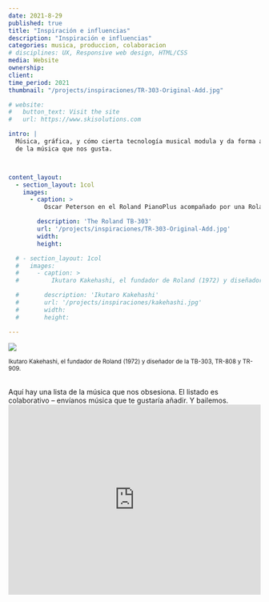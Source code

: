 ```yaml
---
date: 2021-8-29
published: true
title: "Inspiración e influencias"
description: "Inspiración e influencias"
categories: musica, produccion, colaboracion
# disciplines: UX, Responsive web design, HTML/CSS
media: Website
ownership:
client: 
time_period: 2021
thumbnail: "/projects/inspiraciones/TR-303-Original-Add.jpg"

# website:
#   button_text: Visit the site
#   url: https://www.skisolutions.com

intro: |
  Música, gráfica, y cómo cierta tecnología musical modula y da forma a mucha 
  de la música que nos gusta.



content_layout:
  - section_layout: 1col
    images:
      - caption: >
          Oscar Peterson en el Roland PianoPlus acompañado por una Roland TR-606 y una TB-303. La imagen corresponde a la publicidad original por Roland. (Imagen tomada de <a href="https://www.attackmagazine.com/technique/tutorials/how-to-make-an-acid-house-bassline/">Attack Magazine</a>)

        description: 'The Roland TB-303'
        url: '/projects/inspiraciones/TR-303-Original-Add.jpg'
        width:
        height:

  # - section_layout: 1col
  #   images:
  #     - caption: >
  #         Ikutaro Kakehashi, el fundador de Roland (1972) y diseñador de la TB-303, TR-808 y TR-909.

  #       description: 'Ikutaro Kakehashi'
  #       url: '/projects/inspiraciones/kakehashi.jpg'
  #       width:
  #       height:

---
```



<img src="{{site.baseurl}}/images/projects/inspiraciones/kakehashi.jpg">
<p><small>Ikutaro Kakehashi, el fundador de Roland (1972) y diseñador de la TB-303, TR-808 y TR-909.</small></p>


<br>
Aquí hay una lista de la música que nos obsesiona. El listado es colaborativo – envíanos música que te gustaría añadir. Y bailemos.
<iframe src="https://open.spotify.com/embed/playlist/5wQ3BxciiSQWnKINmaVZyA" width="100%" height="380" frameBorder="0" allowtransparency="true" allow="encrypted-media"></iframe>




